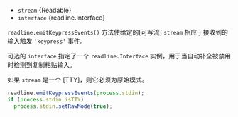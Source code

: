 <!-- YAML
added: v0.7.7
-->

* `stream` {Readable}
* `interface` {readline.Interface}

`readline.emitKeypressEvents()` 方法使给定的[可写流] `stream` 相应于接收到的输入触发 `'keypress'` 事件。

可选的 `interface` 指定了一个 `readline.Interface` 实例，用于当自动补全被禁用时检测到复制粘贴输入。

如果 `stream` 是一个 [TTY]，则它必须为原始模式。

```js
readline.emitKeypressEvents(process.stdin);
if (process.stdin.isTTY)
  process.stdin.setRawMode(true);
```

